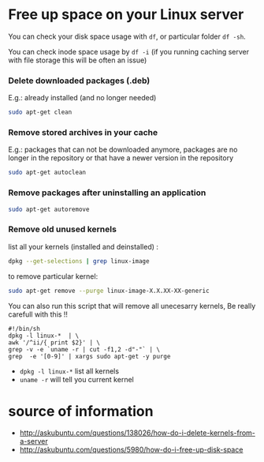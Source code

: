 # Free up space on your Linux server

You can check your disk space usage with `df`, or particular folder `df -sh`.

You can check inode space usage by `df -i` (if you running caching server with file storage this will be often an issue)


### Delete downloaded packages (.deb) 

E.g.: already installed (and no longer needed)

```sh
sudo apt-get clean
```

### Remove stored archives in your cache 

E.g.:  packages that can not be downloaded anymore, packages are no longer in the repository or that have a newer version in the repository

```sh
sudo apt-get autoclean
```

### Remove packages after uninstalling an application

```sh
sudo apt-get autoremove
```

### Remove old unused kernels

list all your kernels (installed and deinstalled) :

```sh
dpkg --get-selections | grep linux-image
```

to remove  particular kernel:

```sh
sudo apt-get remove --purge linux-image-X.X.XX-XX-generic
```

You can also run this script that will remove all unecesarry kernels, Be really carefull with this !!

```
#!/bin/sh
dpkg -l linux-*  | \
awk '/^ii/{ print $2}' | \
grep -v -e `uname -r | cut -f1,2 -d"-"` | \
grep  -e '[0-9]' | xargs sudo apt-get -y purge
```
* `dpkg -l linux-*` list all kernels 
* `uname -r` will tell you current kernel


# source of information

* http://askubuntu.com/questions/138026/how-do-i-delete-kernels-from-a-server
* http://askubuntu.com/questions/5980/how-do-i-free-up-disk-space
